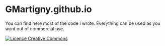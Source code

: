 GMartigny.github.io
===================

You can find here most of the code I wrote. Everything can be used as you want out of commercial use.

<a rel="license" href="http://creativecommons.org/licenses/by-nc/4.0/">
    <img alt="Licence Creative Commons" style="border-width:0" src="https://i.creativecommons.org/l/by-nc/4.0/88x31.png" />
</a>
